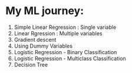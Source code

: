 # My ML journey:
1. Simple Linear Regression : Single variable
2. Linear Rgression : Multiple variables
3. Gradient descent
4. Using Dummy Variables
5. Logistic Regression - Binary Classification
6. Logistic Regression - Multiclass Classification
7. Decision Tree
